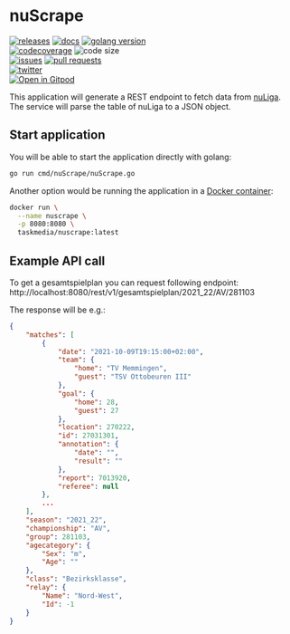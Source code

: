 # nuScrape

[![releases](https://img.shields.io/github/v/release/taskmedia/nuScrape?style=flat-square)](https://github.com/taskmedia/nuScrape/releases/latest)
[![docs](https://img.shields.io/badge/docs-pkg.go.dev-blue?style=flat-square)](https://pkg.go.dev/github.com/taskmedia/nuScrape)
[![golang version](https://img.shields.io/github/go-mod/go-version/taskmedia/nuScrape?style=flat-square)](https://golang.org/dl/#stable)
<br />
[![codecoverage](https://img.shields.io/codecov/c/github/taskmedia/nuScrape?style=flat-square)](https://app.codecov.io/gh/taskmedia/nuScrape)
![code size](https://img.shields.io/github/languages/code-size/taskmedia/nuScrape?style=flat-square)
<br />
[![issues](https://img.shields.io/github/issues/taskmedia/nuScrape?style=flat-square)](https://github.com/taskmedia/nuScrape/issues)
[![pull requests](https://img.shields.io/github/issues-pr/taskmedia/nuScrape?style=flat-square)](https://github.com/taskmedia/nuScrape/pulls)
<br />
[![twitter](https://img.shields.io/twitter/follow/taskmediaDE?style=social)](https://twitter.com/taskmediaDE)
<br />
[![Open in Gitpod](https://gitpod.io/button/open-in-gitpod.svg)](https://gitpod.io/#https://github.com/taskmedia/nuScrape)

This application will generate a REST endpoint to fetch data from [nuLiga](https://bhv-handball.liga.nu/).
The service will parse the table of nuLiga to a JSON object.

## Start application

You will be able to start the application directly with golang:

```bash
go run cmd/nuScrape/nuScrape.go
```

Another option would be running the application in a [Docker container](https://hub.docker.com/r/taskmedia/nuscrape):

```bash
docker run \
  --name nuscrape \
  -p 8080:8080 \
  taskmedia/nuscrape:latest
```

## Example API call

To get a gesamtspielplan you can request following endpoint: http://localhost:8080/rest/v1/gesamtspielplan/2021_22/AV/281103

The response will be e.g.:

```json
{
    "matches": [
        {
            "date": "2021-10-09T19:15:00+02:00",
            "team": {
                "home": "TV Memmingen",
                "guest": "TSV Ottobeuren III"
            },
            "goal": {
                "home": 28,
                "guest": 27
            },
            "location": 270222,
            "id": 27031301,
            "annotation": {
                "date": "",
                "result": ""
            },
            "report": 7013920,
            "referee": null
        },
        ...
    ],
    "season": "2021_22",
    "championship": "AV",
    "group": 281103,
    "agecategory": {
        "Sex": "m",
        "Age": ""
    },
    "class": "Bezirksklasse",
    "relay": {
        "Name": "Nord-West",
        "Id": -1
    }
}
```
